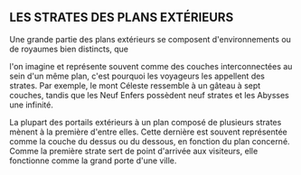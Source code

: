 ## LES STRATES DES PLANS EXTÉRIEURS


Une grande partie des plans extérieurs se composent
d'environnements ou de royaumes bien distincts, que

l'on imagine et représente souvent comme des couches
interconnectées au sein d'un même plan, c'est pourquoi
les voyageurs les appellent des strates. Par exemple, le
mont Céleste ressemble à un gâteau à sept couches, tandis
que les Neuf Enfers possèdent neuf strates et les Abysses
une infinité.

La plupart des portails extérieurs à un plan composé de
plusieurs strates mènent à la première d'entre elles. Cette
dernière est souvent représentée comme la couche du
dessus ou du dessous, en fonction du plan concerné. Comme
la première strate sert de point d'arrivée aux visiteurs, elle
fonctionne comme la grand porte d'une ville.
